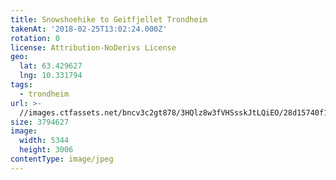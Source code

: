 ```yaml
---
title: Snowshoehike to Geitfjellet Trondheim
takenAt: '2018-02-25T13:02:24.000Z'
rotation: 0
license: Attribution-NoDerivs License
geo:
  lat: 63.429627
  lng: 10.331794
tags:
  - trondheim
url: >-
  //images.ctfassets.net/bncv3c2gt878/3HQlz8w3fVHSsskJtLQiEO/28d15740f117526170b0d20f167fa9a9/snowshoehike-to-geitfjellet-trondheim_38670133720_o
size: 3794627
image:
  width: 5344
  height: 3006
contentType: image/jpeg
---
```


